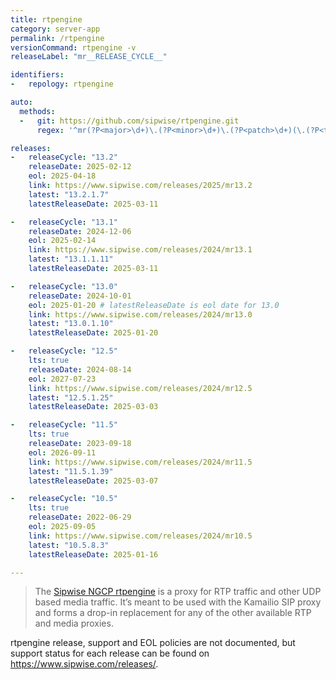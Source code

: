 ```yaml
---
title: rtpengine
category: server-app
permalink: /rtpengine
versionCommand: rtpengine -v
releaseLabel: "mr__RELEASE_CYCLE__"

identifiers:
-   repology: rtpengine

auto:
  methods:
  -   git: https://github.com/sipwise/rtpengine.git
      regex: '^mr(?P<major>\d+)\.(?P<minor>\d+)\.(?P<patch>\d+)(\.(?P<tiny>\d+))?$'

releases:
-   releaseCycle: "13.2"
    releaseDate: 2025-02-12
    eol: 2025-04-18
    link: https://www.sipwise.com/releases/2025/mr13.2
    latest: "13.2.1.7"
    latestReleaseDate: 2025-03-11

-   releaseCycle: "13.1"
    releaseDate: 2024-12-06
    eol: 2025-02-14
    link: https://www.sipwise.com/releases/2024/mr13.1
    latest: "13.1.1.11"
    latestReleaseDate: 2025-03-11

-   releaseCycle: "13.0"
    releaseDate: 2024-10-01
    eol: 2025-01-20 # latestReleaseDate is eol date for 13.0
    link: https://www.sipwise.com/releases/2024/mr13.0
    latest: "13.0.1.10"
    latestReleaseDate: 2025-01-20

-   releaseCycle: "12.5"
    lts: true
    releaseDate: 2024-08-14
    eol: 2027-07-23
    link: https://www.sipwise.com/releases/2024/mr12.5
    latest: "12.5.1.25"
    latestReleaseDate: 2025-03-03

-   releaseCycle: "11.5"
    lts: true
    releaseDate: 2023-09-18
    eol: 2026-09-11
    link: https://www.sipwise.com/releases/2024/mr11.5
    latest: "11.5.1.39"
    latestReleaseDate: 2025-03-07

-   releaseCycle: "10.5"
    lts: true
    releaseDate: 2022-06-29
    eol: 2025-09-05
    link: https://www.sipwise.com/releases/2024/mr10.5
    latest: "10.5.8.3"
    latestReleaseDate: 2025-01-16

---
```


> The [Sipwise NGCP rtpengine](https://www.sipwise.com/products/rtpengine/) is a proxy for RTP traffic and other UDP based media traffic.
> It’s meant to be used with the Kamailio SIP proxy and forms a drop-in replacement for any of the other available RTP and media proxies.

rtpengine release, support and EOL policies are not documented, but support status for each release can be found on <https://www.sipwise.com/releases/>.
